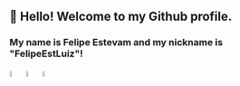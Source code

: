 ## 👋 Hello! Welcome to my Github profile.
### My name is Felipe Estevam and my nickname is "FelipeEstLuiz"!


<img src="https://cdn.jsdelivr.net/gh/devicons/devicon/icons/csharp/csharp-original.svg" height="5%" width="5%"/> <img src="https://cdn.jsdelivr.net/gh/devicons/devicon/icons/dot-net/dot-net-original-wordmark.svg" height="5%" width="5%" /> <img src="https://cdn.jsdelivr.net/gh/devicons/devicon/icons/dotnetcore/dotnetcore-original.svg" height="5%" width="5%"/>
         
          

